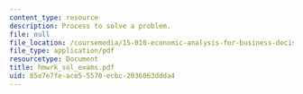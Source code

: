 ```yaml
---
content_type: resource
description: Process to solve a problem.
file: null
file_location: /coursemedia/15-010-economic-analysis-for-business-decisions-fall-2004/85e7e7feace55570ecbc2036063ddda4_hmwrk_sol_exams.pdf
file_type: application/pdf
resourcetype: Document
title: hmwrk_sol_exams.pdf
uid: 85e7e7fe-ace5-5570-ecbc-2036063ddda4
---
```

